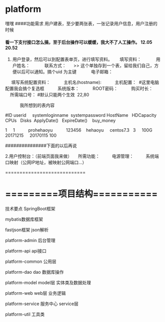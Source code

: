 # platform
嘿嘿
####功能需求
用户建表，至少要两张表，一张记录用户信息，用户注册的时候
#### 看一下支付接口怎么搞，至于后台操作可以缓缓，我大不了人工操作。 12.05 20.52

1. 用户登录，然后可以到配置表单页，进行填写资料。
      填写资料：
            用户姓名：
            联系方式：      >> 这个单独存到一个表，留给我们自己，方便以后可以通知。搞个uid 为主键
            电子邮箱：
        
      填写系统配置资料：
           主机名(hostname):
           主机配置：  #这里电脑配置我会搞个复选框
           系统版本：
           ROOT密码：
           购买时长：
           所需端口号： #默认只能两个生效  22,80
            
            
            
我所想到的表内容


#ID  userid      systemloginname  systempassword  HostName    HDCapacity  CPUs   Disks  ApplyDate()   ExpireDate()    buy_money

 1     1           prohehaoyu           123456     hehaoyu      centos7.3    3     100G    20171215      20170115        100


###############下面的以后再说 
           
2.用户控制台：（前端页面我来做）
     所需功能：
          电源管理：
          系统端口映射（公网IP地址，被映射公网端口...）
 
 
============================

=========项目结构===========
============================
 技术要点 
 SpringBoot框架

 mybatis数据库框架
 
 fastjson框架 json解析
 
platform-admin 后台管理

platform-api api接口

platform-common 公用层

platform-dao dao 数据库操作

platform-model model层 实体类及数据处理

platform-web web层 业务逻辑

platform-service 服务中心 service层

platform-util 工具类
          
            
